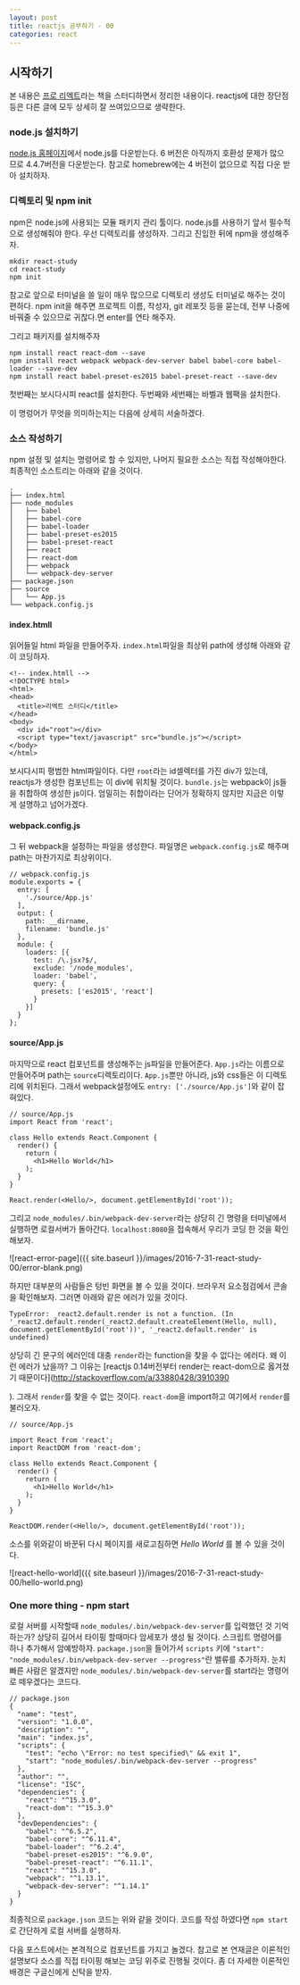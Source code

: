 ```yaml
---
layout: post
title: reactjs 공부하기 - 00
categories: react
---
```


## 시작하기

본 내용은 [프로 리엑트](http://www.aladin.co.kr/shop/wproduct.aspx?ItemId=84599144)라는 책을 스터디하면서 정리한 내용이다. reactjs에 대한 장단점 등은 다른 글에 모두 상세히 잘 쓰여있으므로 생략한다.

### node.js 설치하기

[node.js 홈페이지](https://nodejs.org/)에서 node.js를 다운받는다. 6 버전은 아직까지 호환성 문제가 많으므로 4.4.7버전을 다운받는다. 참고로 homebrew에는 4 버전이 없으므로 직접 다운 받아 설치하자.

### 디렉토리 및 npm init

npm은 node.js에 사용되는 모듈 패키지 관리 툴이다. node.js를 사용하기 앞서 필수적으로 생성해줘야 한다. 우선 디렉토리를 생성하자. 그리고 진입한 뒤에 npm을 생성해주자.

```
mkdir react-study
cd react-study
npm init
```

참고로 앞으로 터미널을 쓸 일이 매우 많으므로
 디렉토리 생성도 터미널로 해주는 것이 편하다. npm init을 해주면 프로젝트 이름, 작성자, git 레포짓 등을 묻는데, 전부 나중에 바꿔줄 수 있으므로 귀찮다.면 enter를 연타 해주자.

그리고 패키지를 설치해주자

```
npm install react react-dom --save
npm install react webpack webpack-dev-server babel babel-core babel-loader --save-dev
npm install react babel-preset-es2015 babel-preset-react --save-dev
```

첫번째는 보시다시피 react를 설치한다.
두번째와 세번째는 바벨과 웹팩을 설치한다.

이 명렁어가 무엇을 의미하는지는 다음에 상세히 서술하겠다.

### 소스 작성하기

npm 설정 및 설치는 명령어로 할 수 있지만, 나머지 필요한 소스는 직접 작성해야한다. 최종적인 소스트리는 아래와 같을 것이다.
```
.
├── index.html
├── node_modules
│   ├── babel
│   ├── babel-core
│   ├── babel-loader
│   ├── babel-preset-es2015
│   ├── babel-preset-react
│   ├── react
│   ├── react-dom
│   ├── webpack
│   └── webpack-dev-server
├── package.json
├── source
│   └── App.js
└── webpack.config.js
```

#### index.htmll

읽어들일 html 파일을 만들어주자. `index.html`파일을 최상위 path에 생성해 아래와 같이 코딩하자.

```
<!-- index.htmll -->
<!DOCTYPE html>
<html>
<head>
  <title>리엑트 스터디</title>
</head>
<body>
  <div id="root"></div>
  <script type="text/javascript" src="bundle.js"></script>
</body>
</html>
```

보시다시피 평범한 html파일이다. 다만 `root`라는 id셀렉터를 가진 div가 있는데, reactjs가 생성한 컴포넌트는 이 div에 위치될 것이다.
`bundle.js`는 webpack이 js들을 취합하여 생성한 js이다. 엄밀히는 취합이라는 단어가 정확하지 않지만 지금은 이렇게 설명하고 넘어가겠다.

#### webpack.config.js

그 뒤 webpack을 설정하는 파일을 생성한다. 파일명은 `webpack.config.js`로 해주며 path는 마찬가지로 최상위이다.

```
// webpack.config.js
module.exports = {
  entry: [
    './source/App.js'
  ],
  output: {
    path: __dirname,
    filename: 'bundle.js'
  },
  module: {
    loaders: [{
      test: /\.jsx?$/,
      exclude: '/node_modules',
      loader: 'babel',
      query: {
        presets: ['es2015', 'react']
      }
    }]
  }
};
```

#### source/App.js

마지막으로 react 컴포넌트를 생성해주는 js파일을 만들어준다. `App.js`라는 이름으로 만들어주며 path는 `source`디렉토리이다. `App.js`뿐만 아니라, js와 css들은 이 디렉토리에 위치된다. 그래서 webpack설정에도 `entry: ['./source/App.js']`와 같이 잡혀있다.

```
// source/App.js
import React from 'react';

class Hello extends React.Component {
  render() {
    return (
      <h1>Hello World</h1>
    );
  }
}

React.render(<Hello/>, document.getElementById('root'));
```

그리고 `node_modules/.bin/webpack-dev-server`라는 상당히 긴 명령을 터미널에서 실행하면 로컬서버가 돌아간다.
`localhost:8080`을 접속해서 우리가 코딩 한 것을 확인해보자.

![react-error-page]({{ site.baseurl }}/images/2016-7-31-react-study-00/error-blank.png)

하지만 대부분의 사람들은 텅빈 화면을 볼 수 있을 것이다. 브라우저 요소점검에서 콘솔을 확인해보자. 그러면 아래와 같은 에러가 있을 것이다.

```TypeError: _react2.default.render is not a function. (In '_react2.default.render(_react2.default.createElement(Hello, null), document.getElementById('root'))', '_react2.default.render' is undefined)```

상당히 긴 문구의 에러인데 대충 `render`라는 function을 찾을 수 없다는 에러다. 왜 이런 에러가 났을까?
그 이유는 [reactjs 0.14버전부터 render는 react-dom으로 옳겨졌기 때문이다](http://stackoverflow.com/a/33880428/3910390

). 그래서 `render`를 찾을 수 없는 것이다.
`react-dom`을 import하고 여기에서 `render`를 불러오자.

```
// source/App.js

import React from 'react';
import ReactDOM from 'react-dom';

class Hello extends React.Component {
  render() {
    return (
      <h1>Hello World</h1>
    );
  }
}

ReactDOM.render(<Hello/>, document.getElementById('root'));
```

소스를 위와같이 바꾼뒤 다시 페이지를 새로고침하면 *Hello World* 를 볼 수 있을 것이다.

![react-hello-world]({{ site.baseurl }}/images/2016-7-31-react-study-00/hello-world.png)

### One more thing - npm start

로컬 서버를 시작할때 `node_modules/.bin/webpack-dev-server`를 입력했던 것 기억하는가?
상당히 길어서 타이핑 할때마다 암세포가 생성 될 것이다. 스크립트 명령어를 하나 추가해서 암예방하자.
`package.json`을 들어가서 `scripts` 키에 `"start": "node_modules/.bin/webpack-dev-server --progress"`란 밸류를 추가하자. 눈치 빠른 사람은 알겠지만 `node_modules/.bin/webpack-dev-server`를 start라는 명령어로 떼우겠다는 코드다. 

```
// package.json
{
  "name": "test",
  "version": "1.0.0",
  "description": "",
  "main": "index.js",
  "scripts": {
    "test": "echo \"Error: no test specified\" && exit 1",
    "start": "node_modules/.bin/webpack-dev-server --progress"
  },
  "author": "",
  "license": "ISC",
  "dependencies": {
    "react": "^15.3.0",
    "react-dom": "^15.3.0"
  },
  "devDependencies": {
    "babel": "^6.5.2",
    "babel-core": "^6.11.4",
    "babel-loader": "^6.2.4",
    "babel-preset-es2015": "^6.9.0",
    "babel-preset-react": "^6.11.1",
    "react": "^15.3.0",
    "webpack": "^1.13.1",
    "webpack-dev-server": "^1.14.1"
  }
}
```

최종적으로 `package.json` 코드는 위와 같을 것이다.
코드를 작성 하였다면 `npm start`로 간단하게 로컬 서버를 실행하자.

다음 포스트에서는 본격적으로 컴포넌트를 가지고 놀겠다.
참고로 본 연재글은 이론적인 설명보다 소스를 직접 타이핑 해보는 코딩 위주로 진행될 것이다.
좀 더 자세한 이론적인 배경은 구글신에게 신탁을 받자.